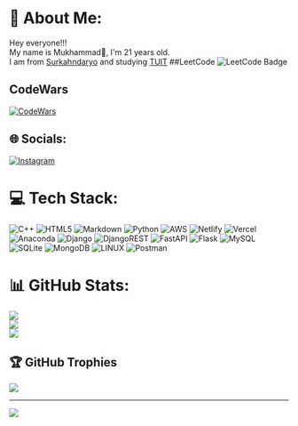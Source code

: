 # 💫 About Me:
Hey everyone!!!<br/>My name is Mukhammad👤, I'm 21 years old.<br/>I am from [Surkahndaryo](https://en.wikipedia.org/wiki/Surxondaryo_Region) and studying [TUIT](https://uz.wikipedia.org/wiki/Toshkent_axborot_texnologiyalari_universiteti)
##LeetCode
![LeetCode Badge](https://img.shields.io/badge/dynamic/json?style=for-the-badge&color=orange&label=LeetCode&query=solved&url=https%3A%2F%2Fleetcode-badge.vercel.app%2Fapi%2Fusername%3mukhammdusmanov&logo=leetcode&logoColor=white)

## CodeWars
[![CodeWars](https://www.codewars.com/users/muhammadkhanusmanov/badges/large)]([https://www.codewars.com/users/muhammadkhanusmanov(https://www.codewars.com/users/muhammadkhanusmanov))


## 🌐 Socials:
[![Instagram](https://img.shields.io/badge/Instagram-%23E4405F.svg?logo=Instagram&logoColor=white)](https://instagram.com/mukhammad__khan) 

# 💻 Tech Stack:
![C++](https://img.shields.io/badge/c++-%2300599C.svg?style=for-the-badge&logo=c%2B%2B&logoColor=white) ![HTML5](https://img.shields.io/badge/html5-%23E34F26.svg?style=for-the-badge&logo=html5&logoColor=white) ![Markdown](https://img.shields.io/badge/markdown-%23000000.svg?style=for-the-badge&logo=markdown&logoColor=white) ![Python](https://img.shields.io/badge/python-3670A0?style=for-the-badge&logo=python&logoColor=ffdd54) ![AWS](https://img.shields.io/badge/AWS-%23FF9900.svg?style=for-the-badge&logo=amazon-aws&logoColor=white) ![Netlify](https://img.shields.io/badge/netlify-%23000000.svg?style=for-the-badge&logo=netlify&logoColor=#00C7B7) ![Vercel](https://img.shields.io/badge/vercel-%23000000.svg?style=for-the-badge&logo=vercel&logoColor=white) ![Anaconda](https://img.shields.io/badge/Anaconda-%2344A833.svg?style=for-the-badge&logo=anaconda&logoColor=white) ![Django](https://img.shields.io/badge/django-%23092E20.svg?style=for-the-badge&logo=django&logoColor=white) ![DjangoREST](https://img.shields.io/badge/DJANGO-REST-ff1709?style=for-the-badge&logo=django&logoColor=white&color=ff1709&labelColor=gray) ![FastAPI](https://img.shields.io/badge/FastAPI-005571?style=for-the-badge&logo=fastapi) ![Flask](https://img.shields.io/badge/flask-%23000.svg?style=for-the-badge&logo=flask&logoColor=white) ![MySQL](https://img.shields.io/badge/mysql-%2300f.svg?style=for-the-badge&logo=mysql&logoColor=white) ![SQLite](https://img.shields.io/badge/sqlite-%2307405e.svg?style=for-the-badge&logo=sqlite&logoColor=white) ![MongoDB](https://img.shields.io/badge/MongoDB-%234ea94b.svg?style=for-the-badge&logo=mongodb&logoColor=white) ![LINUX](https://img.shields.io/badge/Linux-FCC624?style=for-the-badge&logo=linux&logoColor=black) ![Postman](https://img.shields.io/badge/Postman-FF6C37?style=for-the-badge&logo=postman&logoColor=white)
# 📊 GitHub Stats:
![](https://github-readme-stats.vercel.app/api?username=muhammadkhanusmanov&theme=dark&hide_border=false&include_all_commits=false&count_private=false)<br/>
![](https://github-readme-streak-stats.herokuapp.com/?user=muhammadkhanusmanov&theme=dark&hide_border=false)<br/>
![](https://github-readme-stats.vercel.app/api/top-langs/?username=muhammadkhanusmanov&theme=dark&hide_border=false&include_all_commits=false&count_private=false&layout=compact)

## 🏆 GitHub Trophies
![](https://github-profile-trophy.vercel.app/?username=muhammadkhanusmanov&theme=radical&no-frame=false&no-bg=true&margin-w=4)

---
[![](https://visitcount.itsvg.in/api?id=muhammadkhanusmanov&icon=0&color=0)](https://visitcount.itsvg.in)

<!-- Proudly created with GPRM ( https://gprm.itsvg.in ) -->
